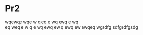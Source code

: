 # Pr2
wqewqe wqe w    q eq    e
wq   ewq    e wq    
eq   weq    e w
q   e wq    ewq ew
q   ewq ew  ewqeq   wgsdfg
sdfgsdfgsdg